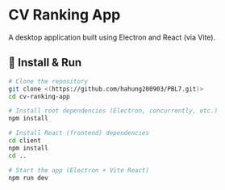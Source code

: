 # CV Ranking App

A desktop application built using Electron and React (via Vite).

## 🚀 Install & Run

```bash
# Clone the repository
git clone <(https://github.com/hahung200903/PBL7.git)>
cd cv-ranking-app

# Install root dependencies (Electron, concurrently, etc.)
npm install

# Install React (frontend) dependencies
cd client
npm install
cd ..

# Start the app (Electron + Vite React)
npm run dev
```
